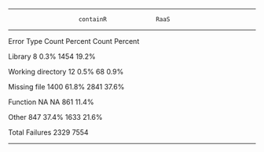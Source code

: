 
------------------------------------------------------------
                        containR              RaaS 
  ------------------- ---------- --------- ------- ---------
  Error Type               Count   Percent   Count   Percent

  Library                      8      0.3%    1454    19.2%

  Working directory           12      0.5%      68     0.9%

  Missing file              1400     61.8%    2841    37.6%

  Function                    NA        NA     861    11.4%

  Other                      847     37.4%    1633    21.6%

  Total Failures            2329              7554 

------------------------------------------------------------

